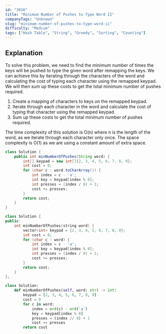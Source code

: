 ```yaml
---
id: "3016"
title: "Minimum Number of Pushes to Type Word II"
companyTags: "Unknown"
slug: "minimum-number-of-pushes-to-type-word-ii"
difficulty: "Medium"
tags: ["Hash Table", "String", "Greedy", "Sorting", "Counting"]
---
```


## Explanation
To solve this problem, we need to find the minimum number of times the keys will be pushed to type the given word after remapping the keys. We can achieve this by iterating through the characters of the word and calculating the cost of typing each character using the remapped keypad. We will then sum up these costs to get the total minimum number of pushes required.

1. Create a mapping of characters to keys on the remapped keypad.
2. Iterate through each character in the word and calculate the cost of typing that character using the remapped keypad.
3. Sum up these costs to get the total minimum number of pushes required.

The time complexity of this solution is O(n) where n is the length of the word, as we iterate through each character only once. The space complexity is O(1) as we are using a constant amount of extra space.
```java
class Solution {
    public int minNumberOfPushes(String word) {
        int[] keypad = new int[]{2, 3, 4, 5, 6, 7, 8, 9};
        int cost = 0;
        for (char c : word.toCharArray()) {
            int index = c - 'a';
            int key = keypad[index % 8];
            int presses = (index / 8) + 1;
            cost += presses;
        }
        return cost;
    }
}
```

```cpp
class Solution {
public:
    int minNumberOfPushes(string word) {
        vector<int> keypad = {2, 3, 4, 5, 6, 7, 8, 9};
        int cost = 0;
        for (char c : word) {
            int index = c - 'a';
            int key = keypad[index % 8];
            int presses = (index / 8) + 1;
            cost += presses;
        }
        return cost;
    }
};
```

```python
class Solution:
    def minNumberOfPushes(self, word: str) -> int:
        keypad = [2, 3, 4, 5, 6, 7, 8, 9]
        cost = 0
        for c in word:
            index = ord(c) - ord('a')
            key = keypad[index % 8]
            presses = (index // 8) + 1
            cost += presses
        return cost
```